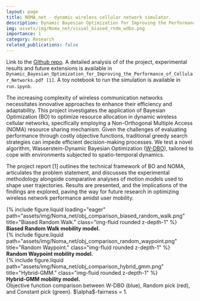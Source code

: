 ```yaml
---
layout: page
title: NOMA_net - dynamic wireless cellular network simulator.
description: Dynamic Bayesian Optimization for Improving the Performance of Cellular Networks.
img: assets/img/Noma_net/visual_biased_rndm_wdbo.png
importance: 1
category: Research
related_publications: false
---
```


Link to the [Github repo](https://github.com/emanuelemengoli/NOMA_cellular_network_simulator).
A detailed analysis of of the project, experimental results and future extensions is available in `Dynamic_Bayesian_Optimization_for_Improving_the_Performance_of_Cellular_Networks.pdf [1]`.
A toy notebook to run the simulation is available in `run.ipynb`.


The increasing complexity of wireless communication networks necessitates innovative approaches to enhance their efficiency and adaptability. This project investigates the application of Bayesian Optimization (BO) to optimize resource allocation in dynamic wireless cellular networks, specifically employing a Non-Orthogonal Multiple Access (NOMA) resource sharing mechanism. Given the challenges of evaluating performance through costly objective functions, traditional greedy search strategies can impede efficient decision-making processes. We test a novel algorithm, Wasserstein-Dynamic Bayesian Optimization ([W-DBO](https://arxiv.org/pdf/2405.14540)), tailored to cope with environments subjected to spatio-temporal dynamics.

The project report [1] outlines the technical framework of BO and NOMA, articulates the problem statement, and discusses the experimental methodology alongside comparative analyses of motion models used to shape user trajectories. Results are presented, and the implications of the findings are explored, paving the way for future research in optimizing wireless network performance amidst user mobility.


<!-- <div class="row">
    <div class="col-sm mt-3 mt-md-0">
        {% include figure.liquid loading="eager" path="assets/img/Noma_net/obj_comparison_biased_random_walk.png" title="Biased Random Walk." class="img-fluid rounded z-depth-1" %}
    </div>
</div>
<div class="caption">
    Biased Random Walk.
</div> -->

<!-- <div class="row justify-content-sm-center">
    <div class="col-sm mt-3 mt-md-0">
            {% include figure.liquid loading="eager" path="assets/img/Noma_net/obj_comparison_biased_random_walk.png" title="Biased Random Walk." class="img-fluid rounded z-depth-1" %}
        </div>
    <div class="caption">
        <strong>Biased Random Walk mobility model.</strong>.
    </div>
    <div class="col-sm mt-3 mt-md-0">
        {% include figure.liquid path="assets/img/Noma_net/obj_comparison_random_waypoint.png" title="Random Waypoint." class="img-fluid rounded z-depth-1" %}
    </div>
    <div class="caption">
        <strong>"Random Waypoint mobility model.</strong>.
    <div class="col-sm mt-3 mt-md-0">
        {% include figure.liquid path="assets/img/Noma_net/obj_comparison_hybrid_gmm.png" title="Hybrid-GMM." class="img-fluid rounded z-depth-1" %}
    </div>
    <div class="caption">
        <strong>Hybrid-GMM mobility model.</strong>.
    </div>
</div>
<div class="caption">
    Objective function comparison between W-DBO (blue), Random pick (red) and Constant pick (green). $\alpha$-fairness = 1.
</div> -->

<div class="row justify-content-sm-center">
    <div class="col-sm mt-3 mt-md-0">
        {% include figure.liquid loading="eager" path="assets/img/Noma_net/obj_comparison_biased_random_walk.png" title="Biased Random Walk." class="img-fluid rounded z-depth-1" %}
        <div class="caption">
            <strong>Biased Random Walk mobility model.</strong>
        </div>
    </div>
    <div class="col-sm mt-3 mt-md-0">
        {% include figure.liquid path="assets/img/Noma_net/obj_comparison_random_waypoint.png" title="Random Waypoint." class="img-fluid rounded z-depth-1" %}
        <div class="caption">
            <strong>Random Waypoint mobility model.</strong>
        </div>
    </div>
    <div class="col-sm mt-3 mt-md-0">
        {% include figure.liquid path="assets/img/Noma_net/obj_comparison_hybrid_gmm.png" title="Hybrid-GMM." class="img-fluid rounded z-depth-1" %}
        <div class="caption">
            <strong>Hybrid-GMM mobility model.</strong>
        </div>
    </div>
</div>
<div class="caption">
    Objective function comparison between W-DBO (blue), Random pick (red), and Constant pick (green). $\alpha$-fairness = 1.
</div>



